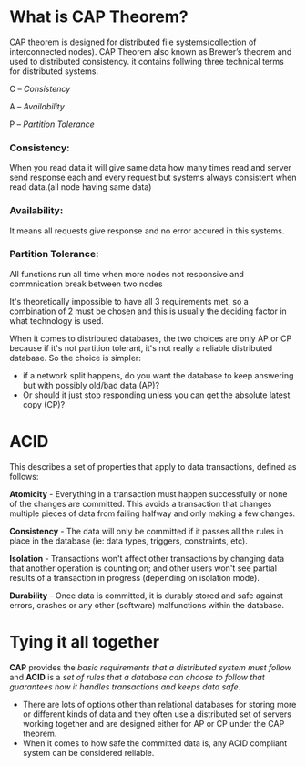 # What is CAP Theorem?

CAP theorem is designed for distributed file systems(collection of interconnected nodes).
CAP Theorem also known as Brewer’s theorem and used to distributed consistency.
it contains follwing three technical terms for distributed systems.

C – *Consistency*

A – *Availability*

P – *Partition Tolerance*

### Consistency:

When you read data it will give same data how many times read and server send response each and every request but systems always consistent when read data.(all node having same data)

### Availability:

It means all requests give response and no error accured in this systems.

### Partition Tolerance:

All functions run all time when more nodes not responsive and commnication break between two nodes

It's theoretically impossible to have all 3 requirements met, so a combination of 2 must be chosen and this is usually the deciding factor in what technology is used.

When it comes to distributed databases, the two choices are only AP or CP because if it's not partition tolerant,
it's not really a reliable distributed database.
So the choice is simpler:
* if a network split happens, do you want the database to keep answering but with possibly old/bad data (AP)?
* Or should it just stop responding unless you can get the absolute latest copy (CP)?

# ACID

This describes a set of properties that apply to data transactions, defined as follows:

**Atomicity** - Everything in a transaction must happen successfully or none of the changes are committed. This avoids a transaction that changes multiple pieces of data from failing halfway and only making a few changes.

**Consistency** - The data will only be committed if it passes all the rules in place in the database (ie: data types, triggers, constraints, etc).

**Isolation** - Transactions won't affect other transactions by changing data that another operation is counting on; and other users won't see partial results of a transaction in progress (depending on isolation mode).

**Durability** - Once data is committed, it is durably stored and safe against errors, crashes or any other (software) malfunctions within the database.

# Tying it all together

**CAP** provides the *basic requirements that a distributed system must follow* and **ACID** is a *set of rules that a database can choose to follow that guarantees how it handles transactions and keeps data safe*.

* There are lots of options other than relational databases for storing more or different kinds of data and they often use a distributed set of servers working together and are designed either for AP or CP under the CAP theorem. 
* When it comes to how safe the committed data is, any ACID compliant system can be considered reliable.
